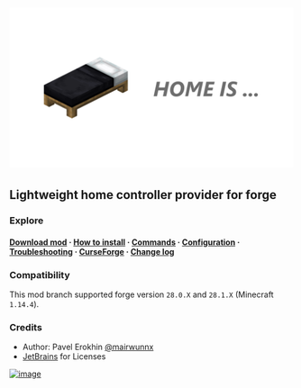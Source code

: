 # ![image](assets/home_social.png)

## Lightweight home controller provider for forge

### Explore

#### [Download mod](https://github.com/ProjectEssentials/ProjectEssentials-Home/releases/download/v1.14.4-1.2.0/Project.Essentials.Home-1.14.4-1.2.0.jar) · [How to install](https://mairwunnx.gitbook.io/project-essentials/project-essentials-home#how-to-install) · [Commands](https://mairwunnx.gitbook.io/project-essentials/project-essentials-home#commands-and-permissions) · [Configuration](https://mairwunnx.gitbook.io/project-essentials/project-essentials-home#configuration) · [Troubleshooting](https://github.com/ProjectEssentials/ProjectEssentials-Home/issues/new/choose) · [CurseForge](https://www.curseforge.com/minecraft/mc-mods/ProjectEssentials-Home) · [Change log](changelog.md)

### Compatibility

This mod branch supported forge version `28.0.X` and `28.1.X` (Minecraft `1.14.4`).

### Credits

- Author: Pavel Erokhin [@mairwunnx](https://github.com/mairwunnx)
- [JetBrains](https://www.jetbrains.com/) for Licenses

[![image](https://github.com/ProjectEssentials/ProjectEssentials-Core/raw/MC-1.14.4/assets/support_social.png)](https://ko-fi.com/mairwunnx)

